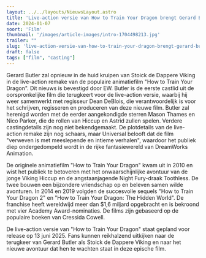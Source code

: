 ```yaml
---
layout: ../../layouts/NieuwsLayout.astro
title: 'Live-action versie van How to Train Your Dragon brengt Gerard Butler terug als Stoick de Dappere Viking'
date: 2024-01-07
soort: 'Film'
thumbnail: '/images/article-images/intro-1704498213.jpg'
trailer: ""
slug: 'live-action-versie-van-how-to-train-your-dragon-brengt-gerard-butler-terug-als-stoick-de-dappere-viking'
draft: false
tags: ["film", "casting"]
---
```



Gerard Butler zal opnieuw in de huid kruipen van Stoick de Dappere Viking in de live-action remake van de populaire animatiefilm "How to Train Your Dragon". Dit nieuws is bevestigd door EW. Butler is de eerste castlid uit de oorspronkelijke film die terugkeert voor de live-action versie, waarbij hij weer samenwerkt met regisseur Dean DeBlois, die verantwoordelijk is voor het schrijven, regisseren en produceren van deze nieuwe film.
Butler zal herenigd worden met de eerder aangekondigde sterren Mason Thames en Nico Parker, die de rollen van Hiccup en Astrid zullen spelen. Verdere castingdetails zijn nog niet bekendgemaakt. 
De plotdetails van de live-action remake zijn nog schaars, maar Universal belooft dat de film "verweven is met meeslepende en intieme verhalen", waardoor het publiek diep ondergedompeld wordt in de rijke fantasiewereld van DreamWorks Animation.


De originele animatiefilm "How to Train Your Dragon" kwam uit in 2010 en wist het publiek te betoveren met het onwaarschijnlijke avontuur van de jonge Viking Hiccup en de angstaanjagende Night Fury-draak Toothless. De twee bouwen een bijzondere vriendschap op en beleven samen wilde avonturen. In 2014 en 2019 volgden de succesvolle sequels "How to Train Your Dragon 2" en "How to Train Your Dragon: The Hidden World". De franchise heeft wereldwijd meer dan $1,6 miljard opgebracht en is bekroond met vier Academy Award-nominaties. De films zijn gebaseerd op de populaire boeken van Cressida Cowell.

De live-action versie van "How to Train Your Dragon" staat gepland voor release op 13 juni 2025. Fans kunnen reikhalzend uitkijken naar de terugkeer van Gerard Butler als Stoick de Dappere Viking en naar het nieuwe avontuur dat hen te wachten staat in deze epische film.

